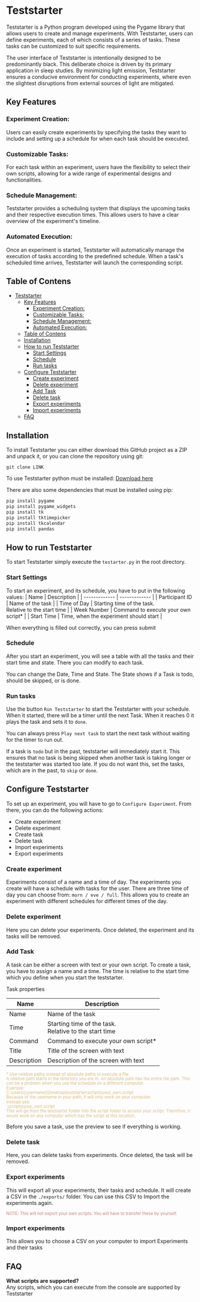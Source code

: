 # Teststarter

Teststarter is a Python program developed using the Pygame library that allows users to create and manage experiments. With Teststarter, users can define experiments, each of which consists of a series of tasks. These tasks can be customized to suit specific requirements.

The user interface of Teststarter is intentionally designed to be predominantly black. This deliberate choice is driven by its primary application in sleep studies. By minimizing light emission, Teststarter ensures a conducive environment for conducting experiments, where even the slightest disruptions from external sources of light are mitigated.

## Key Features
### Experiment Creation: 
Users can easily create experiments by specifying the tasks they want to include and setting up a schedule for when each task should be executed.

### Customizable Tasks: 
For each task within an experiment, users have the flexibility to select their own scripts, allowing for a wide range of experimental designs and functionalities.

### Schedule Management: 
Teststarter provides a scheduling system that displays the upcoming tasks and their respective execution times. This allows users to have a clear overview of the experiment's timeline.

### Automated Execution: 
Once an experiment is started, Teststarter will automatically manage the execution of tasks according to the predefined schedule. When a task's scheduled time arrives, Teststarter will launch the corresponding script.

## Table of Contens

- [Teststarter](#teststarter)
  - [Key Features](#key-features)
    - [Experiment Creation:](#experiment-creation)
    - [Customizable Tasks:](#customizable-tasks)
    - [Schedule Management:](#schedule-management)
    - [Automated Execution:](#automated-execution)
  - [Table of Contens](#table-of-contens)
  - [Installation](#installation)
  - [How to run Teststarter](#how-to-run-teststarter)
    - [Start Settings](#start-settings)
    - [Schedule](#schedule)
    - [Run tasks](#run-tasks)
  - [Configure Teststarter](#configure-teststarter)
    - [Create experiment](#create-experiment)
    - [Delete experiment](#delete-experiment)
    - [Add Task](#add-task)
    - [Delete task](#delete-task)
    - [Export experiments](#export-experiments)
    - [Import experiments](#import-experiments)
  - [FAQ](#faq)

## Installation
To install Teststarter you can either download this GitHub project as a ZIP and unpack it, or you can clone the repository using git:

```git
git clone LINK
```

To use Teststarter python must be installed:
[Download here](https://www.python.org/downloads/)

There are also some dependencies that must be installed using pip:

```python
pip install pygame
pip install pygame_widgets
pip install tk
pip install tktimepicker
pip install tkcalendar
pip install pandas
```

## How to run Teststarter
To start Teststarter simply execute the `testarter.py` in the root directory.

### Start Settings
To start an experiment, and its schedule, you have to put in the following values:
| Name  | Description |
| ------------- | ------------- |
| Participant ID  | Name of the task  |
| Time of Day  | Starting time of the task.<br />Relative to the start time  |
| Week Number  | Command to execute your own script*  |
| Start Time  | Time, when the experiment should start |

When everything is filled out correctly, you can press submit

### Schedule
After you start an experiment, you will see a table with all the tasks and their start time and state. There you can modify to each task. 

You can change the Date, Time and State. The State shows if a Task is todo, should be skipped, or is done. 

### Run tasks
Use the button `Run Teststarter` to start the Teststarter with your schedule.
When it started, there will be a timer until the next Task. When it reaches 0 it 
plays the task and sets it to `done`.

You can always press `Play next task` to start the next task without waiting for the timer to run out.

If a task is `todo` but in the past, teststarter will immediately start it. 
This ensures that no task is being skipped when another task is taking longer or
the teststarter was started too late.
If you do not want this, set the tasks, which are in the past, to `skip` or `done`. 

## Configure Teststarter

To set up an experiment, you will have to go to `Configure Experiment`.
From there, you can do the following actions:

- Create experiment
- Delete experiment
- Create task
- Delete task
- Import experiments
- Export experiments

### Create experiment
Experiments consist of a name and a time of day.
The experiments you create will have a schedule with tasks for the user.
There are three time of day you can choose from: `morn / eve / full`. This allows you to create an experiment with different schedules for different times of the day.

### Delete experiment
Here you can delete your experiments. Once deleted, the experiment and its tasks will be removed.

### Add Task
A task can be either a screen with text or your own script. To create a task, you have to assign a name and a time.
The time is relative to the start time which you define when you start the teststarter. 

Task properties

| Name  | Description |
| ------------- | ------------- |
| Name  | Name of the task  |
| Time  | Starting time of the task.<br />Relative to the start time  |
| Command  | Command to execute your own script*  |
| Title  | Title of the screen with text  |
| Description  | Description of the screen with text  |

<p style="color: #d7ba7d; font-size: 0.8em; line-height: 1.1em;">
* Use relative paths instead of absolute paths to execute a file. <br /> 
A relative path starts in the directory you are in. An absolute path has the entire file path. This can be a problem when you use the schedule on a different computer. <br />
Example: <br />
 C:\users\[username]\Desktop\teststarter\scripts\your_own.script <br />
 Because of the username in your path, it will only work on your computer. <br>
 instead use: <br />
 .\scripts\your_own.script <br />
 This will go from the teststarter folder into the script folder to access your script. 
 Therefore, it would work on any computer which has the script at this location.</p>

Before you save a task, use the preview to see if everything is working.

### Delete task
Here, you can delete tasks from experiments. Once deleted, the task will be removed.

### Export experiments
This will export all your experiments, their tasks and schedule.
It will create a CSV in the `./exports/` folder.
You can use this CSV to Import the experiments again.
<p style="color: #CC7F7F; font-size: 0.8em; line-height: 1.1em;">
NOTE: This will not export your own scripts. You will have to transfer these by yourself.</p>

### Import experiments
This allows you to choose a CSV on your computer to import Experiments and their tasks

## FAQ
<strong>What scripts are supported?</strong><br /> Any scripts, which you can execute from the console are supported by Teststarter